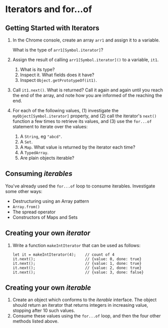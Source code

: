 # Iterators and for…of

## Getting Started with Iterators

1. In the Chrome console, create an array `arr1` and assign it to a variable.

   What is the type of `arr1[Symbol.iterator]`?

2. Assign the result of calling `arr1[Symbol.iterator]()` to a variable, `it1`.

   1. What is its type?
   2. Inspect it. What fields does it have?
   3. Inspect `Object.getPrototypeOf(it1)`.

3. Call `it1.next()`. What is returned? Call it again and again until you reach the end of the array, and note how you are informed of the reaching the end.

4. For each of the following values, (1) investigate the `myObject[Symbol.iterator]` property, and (2) call the iterator's `next()` function a few times to retrieve its values, and (3) use the `for...of` statement to iterate over the values:

    1. A `String`, eg `"abcd"`.
    2. A `Set`.
    3. A `Map`. What value is returned by the iterator each time?
    4. A `TypedArray`.
    5. Are plain objects iterable?

## Consuming _iterables_

You've already used the `for...of` loop to consume iterables.
Investigate some other ways:

- Destructuring using an Array pattern
- `Array.from()`
- The spread operator
- Constructors of Maps and Sets


## Creating your own _iterator_

1. Write a function `makeIntIterator` that can be used as follows:

    ```
    let it = makeIntIterator(4);    // count of 4
    it.next();                      // {value: 0, done: true}
    it.next();                      // {value: 1, done: true}
    it.next();                      // {value: 2, done: true}
    it.next();                      // {value: 3, done: false}
    ```

## Creating your own _iterable_

1. Create an object which conforms to the _iterable_ interface. The object should return an iterator that returns integers in increasing value, stopping after 10 such values.
2. Consume these values using the `for...of` loop, and then the four other methods listed above.
